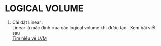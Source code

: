 # LOGICAL VOLUME  

1. Cài đặt Linear :  
Linear là mặc định của các logical volume khi được tạo . Xem bài viết sau  
[Tìm hiểu về LVM](./Linux/LVM/docs/Tim_Hieu_LVM.md)
